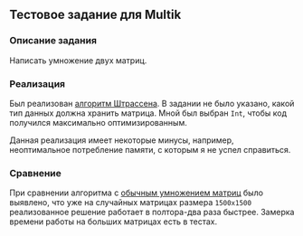 ## Тестовое задание для Multik

### Описание задания
Написать умножение двух матриц.

### Реализация
Был реализован [алгоритм Штрассена](https://en.wikipedia.org/wiki/Strassen_algorithm). В задании не было указано, какой тип данных должна хранить матрица. Мной был выбран `Int`, чтобы код получился максимально оптимизированным. 

Данная реализация имеет некоторые минусы, например, неоптимальное потребление памяти, с которым я не успел справиться.

### Сравнение
При сравнении алгоритма с [обычным умножением матриц](https://en.wikipedia.org/wiki/Matrix_multiplication) было выявлено, что уже на случайных матрицах размера `1500x1500` реализованное решение работает в полтора-два раза быстрее. Замерка времени работы на больших матрицах есть в тестах.
